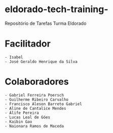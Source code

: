 # eldorado-tech-training-
Repositório de Tarefas Turma Eldorado
# Facilitador 
	- Isabel 
	- José Geraldo Henrique da Silva

# Colaboradores
	- Gabriel Ferreira Poersch
	- Guilherme Ribeiro Carvalho
	- Francisco Aleson Barreto Gabriel
  	- Aline de Cantalice Mendes
	- Álife Pereira
	- Lucas Leal de Góes
  	- Kaibin Gao
  	- Naionara Ramos de Maceda
